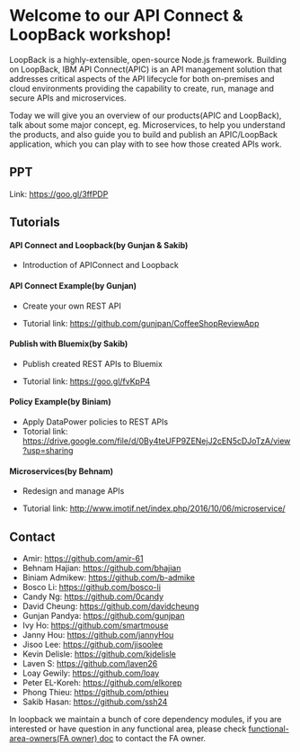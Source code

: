 # Welcome to our API Connect & LoopBack workshop!

LoopBack is a highly-extensible, open-source Node.js framework. Building on LoopBack, IBM API Connect(APIC) is an API management solution that addresses critical aspects of the API lifecycle for both on-premises and cloud environments providing the capability to create, run, manage and secure APIs and microservices. 

Today we will give you an overview of our products(APIC and LoopBack), talk about some major concept, eg. Microservices, to help you understand the products, and also guide you to build and publish an APIC/LoopBack application, which you can play with to see how those created APIs work.

## PPT

Link: https://goo.gl/3ffPDP


## Tutorials

#### API Connect and Loopback(by Gunjan & Sakib)

  - Introduction of APIConnect and Loopback

#### API Connect Example(by Gunjan)

  - Create your own REST API

  - Tutorial link: https://github.com/gunjpan/CoffeeShopReviewApp 

#### Publish with Bluemix(by Sakib)

  - Publish created REST APIs to Bluemix

  - Tutorial link: https://goo.gl/fvKpP4

#### Policy Example(by Biniam)

  - Apply DataPower policies to REST APIs
  - Totorial link: https://drive.google.com/file/d/0By4teUFP9ZENejJ2cEN5cDJoTzA/view?usp=sharing

#### Microservices(by Behnam)

  - Redesign and manage APIs

  - Tutorial link: http://www.imotif.net/index.php/2016/10/06/microservice/ 


## Contact

- Amir: https://github.com/amir-61
- Behnam Hajian: https://github.com/bhajian
- Biniam Admikew: https://github.com/b-admike
- Bosco Li: https://github.com/bosco-li
- Candy Ng: https://github.com/0candy
- David Cheung: https://github.com/davidcheung
- Gunjan Pandya: https://github.com/gunjpan
- Ivy Ho: https://github.com/smartmouse
- Janny Hou: https://github.com/jannyHou
- Jisoo Lee: https://github.com/jisoolee
- Kevin Delisle: https://github.com/kjdelisle
- Laven S: https://github.com/laven26
- Loay Gewily: https://github.com/loay
- Peter EL-Koreh: https://github.com/elkorep
- Phong Thieu: https://github.com/pthieu
- Sakib Hasan: https://github.com/ssh24


In loopback we maintain a bunch of core dependency modules, if you are interested or have question in any functional area, please check [functional-area-owners(FA owner) doc](http://loopback.io/doc/en/contrib/functional-area-owners.html) to contact the FA owner.
